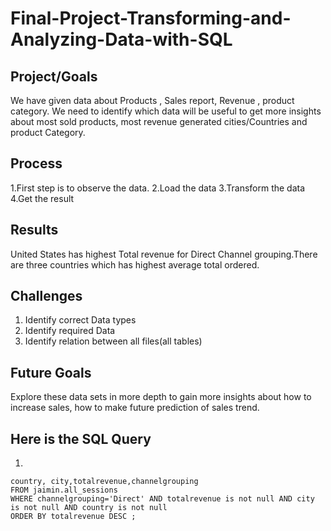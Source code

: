 # Final-Project-Transforming-and-Analyzing-Data-with-SQL

## Project/Goals
We have given data about Products , Sales report, Revenue , product category. We need to identify which data will be useful to get more insights about most sold products, most revenue generated cities/Countries and product Category.

## Process
 1.First step is to observe the data.
 2.Load the data
 3.Transform the data
 4.Get the result

## Results
United States has highest Total revenue for Direct Channel grouping.There are three countries which has highest average total ordered.

## Challenges 
  1. Identify correct Data types
  2. Identify required Data
  3. Identify relation between all files(all tables)
  

## Future Goals
Explore these data sets in more depth to gain more insights about how to increase sales, how to make future prediction of sales trend.

## Here is the SQL Query

1.

```SELECT
country, city,totalrevenue,channelgrouping 
FROM jaimin.all_sessions 
WHERE channelgrouping='Direct' AND totalrevenue is not null AND city is not null AND country is not null
ORDER BY totalrevenue DESC ;




